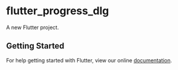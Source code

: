 # flutter_progress_dlg

A new Flutter project.

## Getting Started

For help getting started with Flutter, view our online
[documentation](https://flutter.io/).
